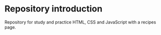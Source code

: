 # Repository introduction

Repository for study and practice HTML, CSS and JavaScript with a recipes page.